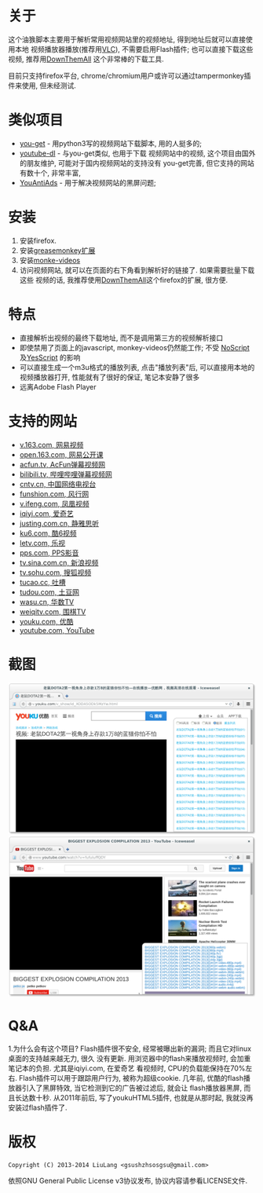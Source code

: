关于
====
这个油㺅脚本主要用于解析常用视频网站里的视频地址, 得到地址后就可以直接使用本地
视频播放器播放(推荐用[VLC][VLC]),
不需要启用Flash插件; 也可以直接下载这些视频, 推荐用[DownThemAll][DownThemAll]
这个非常棒的下载工具.

目前只支持firefox平台, chrome/chromium用户或许可以通过tampermonkey插件来使用, 但未经测试.


类似项目
========

* [you-get][you-get] - 用python3写的视频网站下载脚本, 用的人挺多的;
* [youtube-dl][youtube-dl] - 与you-get类似, 也用于下载
视频网站中的视频, 这个项目由国外的朋友维护, 可能对于国内视频网站的支持没有
you-get完善, 但它支持的网站有数十个, 非常丰富,
* [YouAntiAds][YouAntiAds] - 用于解决视频网站的黑屏问题;


安装
====
1. 安装firefox.
2. 安装[greasemonkey扩展][greasemonkey]
3. 安装[monke-videos][monkey-videos]
4. 访问视频网站, 就可以在页面的右下角看到解析好的链接了. 如果需要批量下载这些
视频的话, 我推荐使用[DownThemAll][DownThemAll]这个firefox的扩展, 很方便.


特点
===
* 直接解析出视频的最终下载地址, 而不是调用第三方的视频解析接口
* 即使禁用了页面上的javascript, monkey-videos仍然能工作; 不受
[NoScript][NoScript] 及[YesScript][YesScript] 的影响
* 可以直接生成一个m3u格式的播放列表, 点击"播放列表"后, 可以直接用本地的视频播放器打开, 性能就有了很好的保证, 笔记本安静了很多
* 远离Adobe Flash Player


支持的网站
=========

* [v.163.com, 网易视频][netease]
* [open.163.com, 网易公开课][netease-open-course]
* [acfun.tv, AcFun弹幕视频网][acfun]
* [bilibili.tv, 哔哩哔哩弹幕视频网][bilibili]
* [cntv.cn, 中国网络电视台][cntv]
* [funshion.com, 风行网][funshion]
* [v.ifeng.com, 凤凰视频][ifeng]
* [iqiyi.com, 爱奇艺][iqiyi]
* [justing.com.cn, 静雅思听][justing]
* [ku6.com, 酷6视频][ku6]
* [letv.com, 乐视][letv]
* [pps.com, PPS影音][pps]
* [tv.sina.com.cn, 新浪视频][sina]
* [tv.sohu.com, 搜狐视频][sohu]
* [tucao.cc, 吐槽][tucao]
* [tudou.com, 土豆网][tudou]
* [wasu.cn, 华数TV][wasu]
* [weiqitv.com, 围棋TV][weiqi]
* [youku.com, 优酷][youku]
* [youtube.com, YouTube][youtube]


截图
====
![youku](screenshots/youku.png)
![youtube](screenshots/youtube.png)


Q&A
===
1.为什么会有这个项目?
Flash插件很不安全, 经常被曝出新的漏洞; 而且它对linux桌面的支持越来越无力, 很久
没有更新.
用浏览器中的flash来播放视频时, 会加重笔记本的负担. 尤其是iqiyi.com, 在爱奇艺
看视频时, CPU的负载能保持在70%左右.
Flash插件可以用于跟踪用户行为, 被称为超级cookie.
几年前, 优酷的flash播放器引入了黑屏特效, 当它检测到它的广告被过滤后, 就会让
flash播放器黑屏, 而且长达数十秒.
从2011年前后, 写了youkuHTML5插件, 也就是从那时起, 我就没再安装过flash插件了.


版权
===
`Copyright (C) 2013-2014 LiuLang <gsushzhsosgsu@gmail.com>`

依照GNU General Public License v3协议发布, 协议内容请参看LICENSE文件.

[DownThemAll]: https://addons.mozilla.org/en-US/firefox/addon/downthemall/
[greasemonkey]: https://addons.mozilla.org/en-US/firefox/addon/greasemonkey/
[monkey-videos]: https://raw.githubusercontent.com/LiuLang/monkey-videos/master/monkey-videos.user.js
[NoScript]: https://addons.mozilla.org/en-US/firefox/addon/noscript/
[VLC]: http://www.videolan.org/vlc/index.html
[YesScript]: https://addons.mozilla.org/en-US/firefox/addon/yesscript/
[you-get]: https://github.com/soimort/you-get
[YouAntiAds]: http://userscripts.org/scripts/show/119622
[youtube-dl]: https://github.com/rg3/youtube-dl

[netease]: http://v.163.com
[netease-open-course]: http://open.163.com
[acfun]: http://acfun.tv
[bilibili]: http://bilibili.tv
[cntv]: http://www.cntv.cn
[funshion]: http://www.funshion.com
[ifeng]: http://v.ifeng.com
[iqiyi]: http://iqiyi.com
[justing]: http://www.justing.com.cn
[ku6]: http://www.ku6.com
[letv]: http://letv.com
[pps]: http://pps.com
[sina]: http://tv.sina.com.cn
[sohu]: http://tv.sohu.com
[tucao]: http://tucao.cc
[tudou]: http://www.tudou.com
[wasu]: http://www.wasu.cn
[weiqi]: http://www.weiqitv.com
[youku]: http://www.youku.com
[youtube]: https://www.youtube.com
